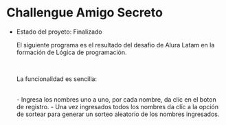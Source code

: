 <h1>Challengue Amigo Secreto</h1>

- Estado del proyeto: Finalizado

  <p>El siguiente programa es el resultado del desafio de Alura Latam en la formación de Lógica de programación.</p><br>
  <p>La funcionalidad es sencilla:</p><br>
  - Ingresa los nombres uno a uno, por cada nombre, da clíc en el boton de registro.
  - Una vez ingresados todos los nombres da clíc a la opción de sortear para generar un sorteo aleatorio de los nombres ingresados.
